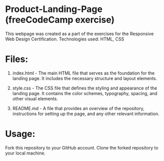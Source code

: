 # Product-Landing-Page (freeCodeCamp exercise)
This webpage was created as a part of the exercises for the Responsive Web Design Certification.
Technologies used: HTML, CSS


# Files:

1. index.html - The main HTML file that serves as the foundation for the landing page. It includes the necessary structure and layout elements.

2. style.css - The CSS file that defines the styling and appearance of the landing page. It contains the color schemes, typography, spacing, and other visual elements.

3. README.md - A file that provides an overview of the repository, instructions for setting up the page, and any other relevant information.

# Usage:

Fork this repository to your GitHub account.
Clone the forked repository to your local machine.
